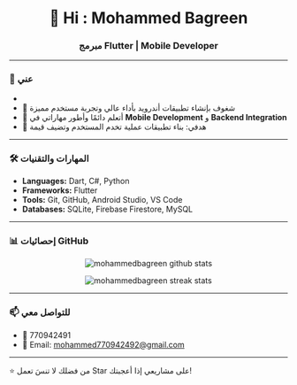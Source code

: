 <h1 align="center">👋 Hi : Mohammed Bagreen </h1>
<h3 align="center">مبرمج Flutter | Mobile Developer</h3>

---

### 🚀 عني
- 
- 📱 شغوف بإنشاء تطبيقات أندرويد  بأداء عالي وتجربة مستخدم مميزة  
- 🌱 أتعلم دائمًا وأطور مهاراتي في **Mobile Development** و **Backend Integration**  
- 🎯 هدفي: بناء تطبيقات عملية تخدم المستخدم وتضيف قيمة  

---

### 🛠️ المهارات والتقنيات
- **Languages:** Dart, C#, Python  
- **Frameworks:** Flutter 
- **Tools:** Git, GitHub, Android Studio, VS Code  
- **Databases:** SQLite, Firebase Firestore, MySQL  

---

### 📊 إحصائيات GitHub
<p align="center">
  <img src="https://github-readme-stats.vercel.app/api?username=mohammedbagreen&show_icons=true&theme=radical" alt="mohammedbagreen github stats"/>
</p>

<p align="center">
  <img src="https://github-readme-streak-stats.herokuapp.com/?user=mohammedbagreen&theme=radical" alt="mohammedbagreen streak stats"/>
</p>

---

### 📫 للتواصل معي
- 💼 770942491 
- 📧 Email: mohammed770942492@gmail.com
  

---

⭐️ من فضلك لا تنسَ تعمل Star على مشاريعي إذا أعجبتك!
